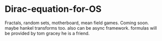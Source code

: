 # Dirac-equation-for-OS
Fractals, random sets, motherboard, mean field games. Coming soon. maybe hankel transforms too.
also can be async framework.
formulas will be provided by tom gracey  he is a friend.
